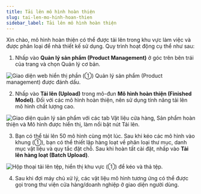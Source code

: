 ```yaml
---
title: Tải lên mô hình hoàn thiện
slug: tai-len-mo-hinh-hoan-thien
sidebar_label: Tải lên mô hình hoàn thiện
---
```


Xin chào, mô hình hoàn thiện có thể được tải lên trong khu vực làm việc và được phân loại để nhà thiết kế sử dụng. Quy trình hoạt động cụ thể như sau:

1. Nhấp vào **Quản lý sản phẩm (Product Management)** ở góc trên bên trái của trang và chọn Quản lý cơ bản.

![Giao diện web hiển thị phần (①) Quản lý sản phẩm (Product management) được đánh dấu.](https://storage.googleapis.com/jegavn_kb/images/02789ea2-a563-4171-a005-c01870840cc9.png)

2. Nhấp vào **Tải lên (Upload)** trong mô-đun **Mô hình hoàn thiện (Finished Model)**. Đối với các mô hình hoàn thiện, nên sử dụng tính năng tải lên mô hình chất lượng cao.

![Giao diện quản lý sản phẩm với các tab Vật liệu cửa hàng, Sản phẩm hoàn thiện và Mô hình được hiển thị, làm nổi bật nút Tải lên.](https://storage.googleapis.com/jegavn_kb/images/0a6b9c99-c49b-470a-91ce-45a043c66357.png)

3. Bạn có thể tải lên 50 mô hình cùng một lúc. Sau khi kéo các mô hình vào khung (①), bạn có thể thiết lập hàng loạt về phân loại thư mục, danh mục vật liệu và quy tắc đặt chỗ. Sau khi hoàn tất cài đặt, nhấp vào **Tải lên hàng loạt (Batch Upload)**.

![Hộp thoại tải lên tệp, hiển thị khu vực (①) để kéo và thả tệp.](https://storage.googleapis.com/jegavn_kb/images/ea98d3fd-0113-4c97-acd4-c7adc98ca84f.png)

4. Sau khi đợi máy chủ xử lý, các vật liệu mô hình tương ứng có thể được gọi trong thư viện cửa hàng/doanh nghiệp ở giao diện người dùng.
